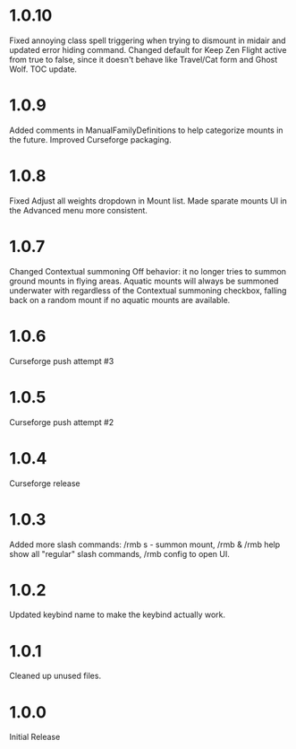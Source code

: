 # 1.0.10
Fixed annoying class spell triggering when trying to dismount in midair and updated error hiding command.
Changed default for Keep Zen Flight active from true to false, since it doesn't behave like Travel/Cat form and Ghost Wolf.
TOC update.

# 1.0.9
Added comments in ManualFamilyDefinitions to help categorize mounts in the future.
Improved Curseforge packaging.

# 1.0.8
Fixed Adjust all weights dropdown in Mount list.
Made sparate mounts UI in the Advanced menu more consistent.

# 1.0.7
Changed Contextual summoning Off behavior: it no longer tries to summon ground mounts in flying areas.
Aquatic mounts will always be summoned underwater with regardless of the Contextual summoning checkbox, falling back on a random mount if no aquatic mounts are available.

# 1.0.6
Curseforge push attempt #3

# 1.0.5
Curseforge push attempt #2

# 1.0.4
Curseforge release

# 1.0.3
Added more slash commands: /rmb s - summon mount, /rmb & /rmb help show all "regular" slash commands, /rmb config to open UI.

# 1.0.2
Updated keybind name to make the keybind actually work.

# 1.0.1
Cleaned up unused files.

# 1.0.0
Initial Release